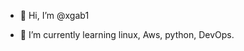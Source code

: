 - 👋 Hi, I’m @xgab1

- 🌱 I’m currently learning linux, Aws,
     python, DevOps.

<!---
xgab1/xgab1 is a ✨ special ✨ repository because its `README.md` (this file) appears on your GitHub profile.
You can click the Preview link to take a look at your changes.
--->
